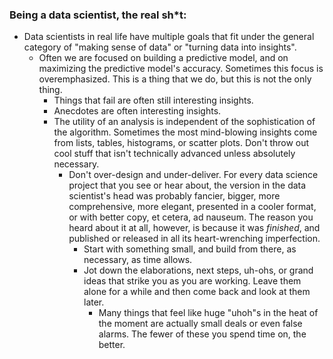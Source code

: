 ### Being a data scientist, the real sh*t:

* Data scientists in real life have multiple goals that fit under the
  general category of "making sense of data" or "turning data into
  insights".
  * Often we are focused on building a predictive model, and on
    maximizing the predictive model's accuracy. Sometimes this focus
    is overemphasized. This is a thing that we do, but this is not the
    only thing.
    * Things that fail are often still interesting insights.
    * Anecdotes are often interesting insights.
    * The utility of an analysis is independent of the sophistication
      of the algorithm. Sometimes the most mind-blowing insights come
      from lists, tables, histograms, or scatter plots. Don't throw
      out cool stuff that isn't technically advanced unless absolutely
      necessary.
      * Don't over-design and under-deliver. For every data science
        project that you see or hear about, the version in the data
        scientist's head was probably fancier, bigger, more
        comprehensive, more elegant, presented in a cooler format, or
        with better copy, et cetera, ad nauseum. The reason you heard
        about it at all, however, is because it was *finished*, and
        published or released in all its heart-wrenching
        imperfection.
        * Start with something small, and build from there, as
        necessary, as time allows.
        * Jot down the elaborations, next steps, uh-ohs, or grand
          ideas that strike you as you are working. Leave them alone
          for a while and then come back and look at them later.
          * Many things that feel like huge "uhoh"s in the heat of the
            moment are actually small deals or even false alarms. The
            fewer of these you spend time on, the better.

